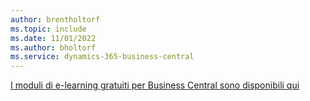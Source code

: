```yaml
---
author: brentholtorf
ms.topic: include
ms.date: 11/01/2022
ms.author: bholtorf
ms.service: dynamics-365-business-central
---
```

[I moduli di e-learning gratuiti per Business Central sono disponibili qui](/training/dynamics365/business-central)

